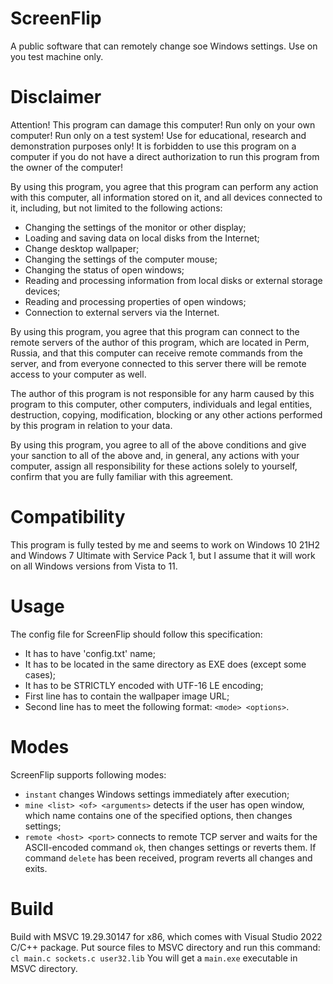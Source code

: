 # ScreenFlip

A public software that can remotely change soe Windows settings. Use on you test machine only.

# Disclaimer

Attention! This program can damage this computer! Run only on your own computer! Run only on a test system! Use for educational, research and demonstration purposes only! It is forbidden to use this program on a computer if you do not have a direct authorization to run this program from the owner of the computer!

By using this program, you agree that this program can perform any action with this computer, all information stored on it, and all devices connected to it, including, but not limited to the following actions:
- Changing the settings of the monitor or other display;
- Loading and saving data on local disks from the Internet;
- Change desktop wallpaper;
- Changing the settings of the computer mouse;
- Changing the status of open windows;
- Reading and processing information from local disks or external storage devices;
- Reading and processing properties of open windows;
- Connection to external servers via the Internet.

By using this program, you agree that this program can connect to the remote servers of the author of this program, which are located in Perm, Russia, and that this computer can receive remote commands from the server, and from everyone connected to this server there will be remote access to your computer as well.

The author of this program is not responsible for any harm caused by this program to this computer, other computers, individuals and legal entities, destruction, copying, modification, blocking or any other actions performed by this program in relation to your data.

By using this program, you agree to all of the above conditions and give your sanction to all of the above and, in general, any actions with your computer, assign all responsibility for these actions solely to yourself, confirm that you are fully familiar with this agreement.

# Compatibility

This program is fully tested by me and seems to work on Windows 10 21H2 and Windows 7 Ultimate with Service Pack 1, but I assume that it will work on all Windows versions from Vista to 11.

# Usage

The config file for ScreenFlip should follow this specification:
- It has to have 'config.txt' name;
- It has to be located in the same directory as EXE does (except some cases);
- It has to be STRICTLY encoded with UTF-16 LE encoding;
- First line has to contain the wallpaper image URL;
- Second line has to meet the following format: `<mode> <options>`.
 
# Modes
 
ScreenFlip supports following modes:
- `instant` changes Windows settings immediately after execution;
- `mine <list> <of> <arguments>` detects if the user has open window, which name contains one of the specified options, then changes settings;
- `remote <host> <port>` connects to remote TCP server and waits for the ASCII-encoded command `ok`, then changes settings or reverts them. If command `delete` has been received, program  reverts all changes and exits.
  
# Build
  
Build with MSVC 19.29.30147 for x86, which comes with Visual Studio 2022 C/C++ package.
Put source files to MSVC directory and run this command:
`cl main.c sockets.c user32.lib`
You will get a `main.exe` executable in MSVC directory.
